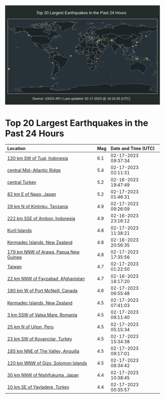 ![Map](./map.png)

# Top 20 Largest Earthquakes in the Past 24 Hours

| Location | Mag | Date and Time (UTC) |
|:---|:---|:---|
| [130 km SW of Tual, Indonesia](https://earthquake.usgs.gov/earthquakes/eventpage/us6000jpl7) | 6.1 | 02-17-2023 09:37:34 |
| [central Mid-Atlantic Ridge](https://earthquake.usgs.gov/earthquakes/eventpage/us6000jpib) | 5.4 | 02-17-2023 02:11:31 |
| [central Turkey](https://earthquake.usgs.gov/earthquakes/eventpage/us6000jpff) | 5.2 | 02-16-2023 19:47:49 |
| [82 km E of Nago, Japan](https://earthquake.usgs.gov/earthquakes/eventpage/us6000jpi5) | 5.2 | 02-17-2023 01:46:31 |
| [29 km N of Kintinku, Tanzania](https://earthquake.usgs.gov/earthquakes/eventpage/us6000jpl6) | 4.9 | 02-17-2023 09:26:09 |
| [222 km SSE of Ambon, Indonesia](https://earthquake.usgs.gov/earthquakes/eventpage/us6000jpgt) | 4.9 | 02-16-2023 23:16:12 |
| [Kuril Islands](https://earthquake.usgs.gov/earthquakes/eventpage/us6000jpma) | 4.8 | 02-17-2023 11:38:21 |
| [Kermadec Islands, New Zealand](https://earthquake.usgs.gov/earthquakes/eventpage/us6000jpfx) | 4.8 | 02-16-2023 20:56:35 |
| [179 km NNW of Arawa, Papua New Guinea](https://earthquake.usgs.gov/earthquakes/eventpage/us6000jpqs) | 4.8 | 02-17-2023 17:35:56 |
| [Taiwan](https://earthquake.usgs.gov/earthquakes/eventpage/us6000jpi1) | 4.7 | 02-17-2023 01:22:50 |
| [22 km NNW of Fayzabad, Afghanistan](https://earthquake.usgs.gov/earthquakes/eventpage/us6000jpex) | 4.7 | 02-16-2023 18:17:20 |
| [180 km W of Port McNeill, Canada](https://earthquake.usgs.gov/earthquakes/eventpage/us6000jpja) | 4.6 | 02-17-2023 06:55:48 |
| [Kermadec Islands, New Zealand](https://earthquake.usgs.gov/earthquakes/eventpage/us6000jpje) | 4.5 | 02-17-2023 07:41:03 |
| [3 km SSW of Valea Mare, Romania](https://earthquake.usgs.gov/earthquakes/eventpage/us6000jpju) | 4.5 | 02-17-2023 09:11:40 |
| [25 km N of Uñon, Peru](https://earthquake.usgs.gov/earthquakes/eventpage/us6000jpiz) | 4.5 | 02-17-2023 05:15:34 |
| [23 km SW of Kovancılar, Turkey](https://earthquake.usgs.gov/earthquakes/eventpage/us6000jppv) | 4.5 | 02-17-2023 15:34:38 |
| [185 km NNE of The Valley, Anguilla](https://earthquake.usgs.gov/earthquakes/eventpage/us6000jpks) | 4.5 | 02-17-2023 09:17:01 |
| [120 km WNW of Gizo, Solomon Islands](https://earthquake.usgs.gov/earthquakes/eventpage/us6000jpjp) | 4.5 | 02-17-2023 08:34:42 |
| [30 km NNW of Nishifukuma, Japan](https://earthquake.usgs.gov/earthquakes/eventpage/us6000jpm2) | 4.4 | 02-17-2023 10:38:45 |
| [10 km SE of Yayladere, Turkey](https://earthquake.usgs.gov/earthquakes/eventpage/us6000jphu) | 4.4 | 02-17-2023 00:35:57 |
